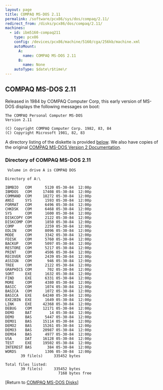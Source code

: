 ```yaml
---
layout: page
title: COMPAQ MS-DOS 2.11
permalink: /software/pcx86/sys/dos/compaq/2.11/
redirect_from: /disks/pcx86/dos/compaq/2.11/
machines:
  - id: ibm5160-compaq211
    type: pcx86
    config: /devices/pcx86/machine/5160/cga/256kb/machine.xml
    autoMount:
      A:
        name: COMPAQ MS-DOS 2.11
      B:
        name: None
    autoType: $date\r$time\r
---
```


COMPAQ MS-DOS 2.11
------------------

Released in 1984 by COMPAQ Computer Corp, this early version of MS-DOS displays the following messages on boot:

    The COMPAQ Personal Computer MS-DOS                                             
    Version 2.11                                                                    
                                                                                    
    (C) Copyright COMPAQ Computer Corp. 1982, 83, 84                                
    (C) Copyright Microsoft 1981, 82, 83                                            

A directory listing of the diskette is provided [below](#directory-of-compaq-ms-dos-211).
We also have copies of the original [COMPAQ MS-DOS Version 2 Documentation](/pubs/pc/software/dos/COMPAQ200/).

### Directory of COMPAQ MS-DOS 2.11

     Volume in drive A is COMPAQ DOS 
    
    Directory of A:\
    
    IBMBIO   COM      5120 05-30-84  12:00p
    IBMDOS   COM     17408 05-30-84  12:00p
    COMMAND  COM     18272 05-30-84  12:00p
    ANSI     SYS      1593 05-30-84  12:00p
    FORMAT   COM      6496 05-30-84  12:00p
    CHKDSK   COM      6468 05-30-84  12:00p
    SYS      COM      1600 05-30-84  12:00p
    DISKCOPY COM      2122 05-30-84  12:00p
    DISKCOMP COM      1850 05-30-84  12:00p
    COMP     COM      2259 05-30-84  12:00p
    EDLIN    COM      8096 05-30-84  12:00p
    MODE     COM      3342 05-30-84  12:00p
    FDISK    COM      5760 05-30-84  12:00p
    BACKUP   COM      5097 05-30-84  12:00p
    RESTORE  COM      5217 05-30-84  12:00p
    PRINT    COM      4506 05-30-84  12:00p
    RECOVER  COM      2439 05-30-84  12:00p
    ASSIGN   COM       946 05-30-84  12:00p
    TREE     COM      2122 05-30-84  12:00p
    GRAPHICS COM       702 05-30-84  12:00p
    SORT     EXE      1632 05-30-84  12:00p
    FIND     EXE      6331 05-30-84  12:00p
    MORE     COM      4380 05-30-84  12:00p
    BASIC    COM      1074 05-30-84  12:00p
    BASICA   COM      1072 05-30-84  12:00p
    BASICA   EXE     64240 05-30-84  12:00p
    EXE2BIN  EXE      1649 05-30-84  12:00p
    LINK     EXE     42368 05-30-84  12:00p
    DEBUG    COM     12171 05-30-84  12:00p
    DEMO     BAT        14 05-30-84  12:00p
    DEMO     BAS      5447 05-30-84  12:00p
    DEMO1    BAS     15114 05-30-84  12:00p
    DEMO2    BAS     15261 05-30-84  12:00p
    DEMO3    BAS     20987 05-30-84  12:00p
    DEMO4    BAS      4977 05-30-84  12:00p
    USA      DAT     16128 05-30-84  12:00p
    TEST     EXE     19502 05-30-84  12:00p
    INTEREST BAS       384 05-30-84  12:00p
    WORDS             1306 05-30-84  12:00p
           39 file(s)     335452 bytes
    
    Total files listed:
           39 file(s)     335452 bytes
                            7168 bytes free

[Return to [COMPAQ MS-DOS Disks](/disks/pcx86/dos/compaq/)]
